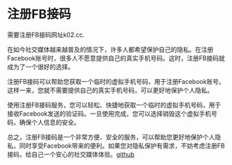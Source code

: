 # 注册FB接码

需要注册FB接码网址k02.cc. 

在如今社交媒体越来越普及的情况下，许多人都希望保护自己的隐私。在注册Facebook账号时，很多人不愿意提供自己的真实手机号码。这时，注册FB接码就成为了一个很好的选择。

注册FB接码可以帮助您获取一个临时的虚拟手机号码，用于注册Facebook账号。这样一来，您就不需要提供自己的真实手机号码，可以更好地保护个人隐私。

使用注册FB接码服务，您可以轻松、快捷地获取一个临时的虚拟手机号码，用于接收Facebook发送的验证码。一旦使用完成，您可以选择销毁这个虚拟手机号码，确保个人信息的安全。

总之，注册FB接码是一个非常方便、安全的服务，可以帮助您更好地保护个人隐私，同时享受Facebook带来的便利。如果您对隐私保护有需求，不妨考虑注册FB接码，给自己一个安心的社交媒体体验。[github](https://github.com)